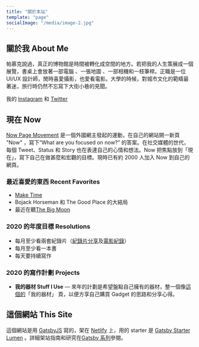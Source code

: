 ```yaml
---
title: "關於本站"
template: "page"
socialImage: "/media/image-2.jpg"
---
```


## 關於我 About Me

帕慕克說過，真正的博物館是時間被轉化成空間的地方。若把我的人生策展成一個展覽，書桌上會放著一部電腦 、一張地圖 、一部相機和一枝筆桿。正職是一位 UI/UX 設計師，閒時喜愛攝影，也愛看電影。大學的時候，對城市文化的範疇最著迷，旅行時仍然不忘寫下大街小巷的見聞。

我的 [Instagram](https://www.instagram.com/desktopofsamuel/) 和 [Twitter](https://twitter.com/desktopofsamuel)

## 現在 Now

[Now Page Movement](https://nownownow.com/) 是一個外國網主發起的運動，在自己的網站開一新頁 "Now" ，寫下“What are you focused on now?” 的答案。在社交媒體的世代，每個 Tweet、Status 和 Story 也在表達自己的心情和想法。Now 把焦點放到「現在」，寫下自己在做甚麼和宏觀的目標。現時已有約 2000 人加入 Now 到自己的網頁。

### 最近喜愛的東西 Recent Favorites

- [Make Time](https://www.bookdepository.com/Make-Time-Jake-Knapp/9780593079584?ref=grid-view&a_aid=desktopofsamuel)
- Bojack Horseman 和 The Good Place 的大結局
- 最近在聽[The Big Moon](https://open.spotify.com/artist/0KU55rzxAihPhi27MAuz9O)

### 2020 的年度目標 Resolutions

- 每月至少看兩套紀錄片（[紀錄片分享](/tag/documentary)及[電影紀錄](https://letterboxd.com/samuelisme/)）
- 每月至少看一本書
- 每天要持續寫作

### 2020 的寫作計劃 Projects

- **我的器材 Stuff I Use** — 來年的計劃是希望盤點自己擁有的器材，整一個像[這個的](https://paulstamatiou.com/stuff-i-use/)「我的器材」 頁，以便方享自己購買 Gadget 的思路和分享心得。

## 這個網站 This Site

這個網站是用 [GatsbyJS](https://www.gatsbyjs.com/) 寫的，架在 [Netlify](www.netlify.com) 上，用的 starter 是 [Gatsby Starter Lumen](https://www.gatsbyjs.org/starters/alxshelepenok/gatsby-starter-lumen/) 。詳細架站指南和研究在[Gatsby 系列](/tag/gatsby/)參閱。
